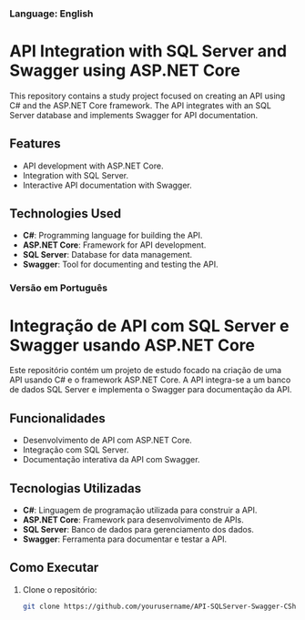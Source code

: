 ### Language: English
# API Integration with SQL Server and Swagger using ASP.NET Core 

This repository contains a study project focused on creating an API using C# and the ASP.NET Core framework. The API integrates with an SQL Server database and implements Swagger for API documentation.  

## Features  
- API development with ASP.NET Core.  
- Integration with SQL Server.  
- Interactive API documentation with Swagger.  

## Technologies Used  
- **C#**: Programming language for building the API.  
- **ASP.NET Core**: Framework for API development.  
- **SQL Server**: Database for data management.  
- **Swagger**: Tool for documenting and testing the API.  


### Versão em Português  
# Integração de API com SQL Server e Swagger usando ASP.NET Core  

Este repositório contém um projeto de estudo focado na criação de uma API usando C# e o framework ASP.NET Core. A API integra-se a um banco de dados SQL Server e implementa o Swagger para documentação da API.  

## Funcionalidades  
- Desenvolvimento de API com ASP.NET Core.  
- Integração com SQL Server.  
- Documentação interativa da API com Swagger.  

## Tecnologias Utilizadas  
- **C#**: Linguagem de programação utilizada para construir a API.  
- **ASP.NET Core**: Framework para desenvolvimento de APIs.  
- **SQL Server**: Banco de dados para gerenciamento dos dados.  
- **Swagger**: Ferramenta para documentar e testar a API.  

## Como Executar  
1. Clone o repositório:  
   ```bash  
   git clone https://github.com/yourusername/API-SQLServer-Swagger-CSharp.git  

